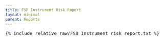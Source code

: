 ```yaml
---
title: FSB Instrument Risk Report
layout: minimal
parent: Reports
---
```


<pre>
{% include_relative raw/FSB_Instrument_risk_report.txt %}
</pre>
